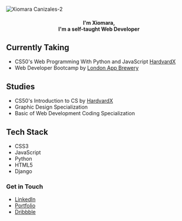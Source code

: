 ![Xiomara Canizales-2](https://user-images.githubusercontent.com/53951477/200748965-978b747a-9107-458e-adae-302fdd33daa0.png)

<h4 align='center'>I'm Xiomara, <br>I'm a self-taught Web Developer</h4>

## Currently Taking
- CS50's Web Programming With Python and JavaScript [HardvardX](https://cs50.harvard.edu/web/2020/)
- Web Developer Bootcamp by [London App Brewery](https://www.udemy.com/course/the-complete-web-development-bootcamp/)

## Studies
- CS50's Introduction to CS by [HardvardX](https://cs50.harvard.edu/x/2022/)
- Graphic Design Specialization
- Basic of Web Development Coding Specialization

## Tech Stack
- CSS3
- JavaScript
- Python 
- HTML5 
- Django
 
### Get in Touch
- [LinkedIn](https://linkedin.com/in/https://www.linkedin.com/in/xiomara-canizales/) 
- [Portfolio](https://xiomaracanizales.github.io/portfolio/)
- [Dribbble](https://dribbble.com/XiomaraCanizales)
